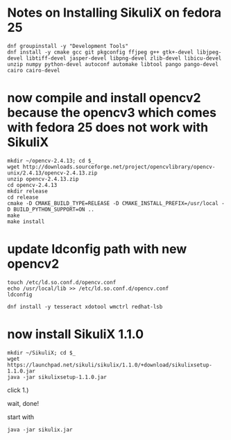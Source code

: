 # Notes on Installing SikuliX on fedora 25
```
dnf groupinstall -y "Development Tools" 
dnf install -y cmake gcc git pkgconfig ffjpeg g++ gtk+-devel libjpeg-devel libtiff-devel jasper-devel libpng-devel zlib-devel libicu-devel unzip numpy python-devel autoconf automake libtool pango pango-devel cairo cairo-devel
```
# now compile and install opencv2 because the opencv3 which comes with fedora 25 does not work with SikuliX
```
mkdir ~/opencv-2.4.13; cd $_
wget http://downloads.sourceforge.net/project/opencvlibrary/opencv-unix/2.4.13/opencv-2.4.13.zip
unzip opencv-2.4.13.zip
cd opencv-2.4.13
mkdir release
cd release
cmake -D CMAKE_BUILD_TYPE=RELEASE -D CMAKE_INSTALL_PREFIX=/usr/local -D BUILD_PYTHON_SUPPORT=ON ..
make 
make install
```
# update ldconfig path with new opencv2
```
touch /etc/ld.so.conf.d/opencv.conf
echo /usr/local/lib >> /etc/ld.so.conf.d/opencv.conf
ldconfig
```
```
dnf install -y tesseract xdotool wmctrl redhat-lsb
```
# now install SikuliX 1.1.0
```
mkdir ~/SikuliX; cd $_
wget https://launchpad.net/sikuli/sikulix/1.1.0/+download/sikulixsetup-1.1.0.jar
java -jar sikulixsetup-1.1.0.jar
```
click 1.)

wait, done!


start with 
```
java -jar sikulix.jar
```
